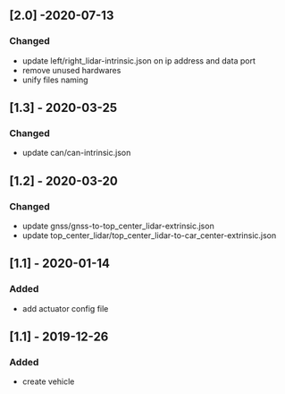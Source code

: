 ## [2.0] -2020-07-13
### Changed
- update left/right_lidar-intrinsic.json on ip address and data port
- remove unused hardwares
- unify files naming

## [1.3] - 2020-03-25
### Changed
- update can/can-intrinsic.json

## [1.2] - 2020-03-20
### Changed
- update gnss/gnss-to-top_center_lidar-extrinsic.json
- update top_center_lidar/top_center_lidar-to-car_center-extrinsic.json

## [1.1] - 2020-01-14
### Added
- add actuator config file

## [1.1] - 2019-12-26
### Added
- create vehicle
